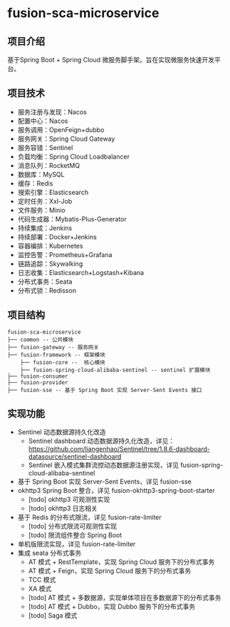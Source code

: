 # fusion-sca-microservice

## 项目介绍

基于Spring Boot + Spring Cloud 微服务脚手架。旨在实现微服务快速开发平台。

## 项目技术

- 服务注册与发现：Nacos
- 配置中心：Nacos
- 服务调用：OpenFeign+dubbo
- 服务网关：Spring Cloud Gateway
- 服务容错：Sentinel
- 负载均衡：Spring Cloud Loadbalancer
- 消息队列：RocketMQ
- 数据库：MySQL
- 缓存：Redis
- 搜索引擎：Elasticsearch
- 定时任务：Xxl-Job
- 文件服务：Minio
- 代码生成器：Mybatis-Plus-Generator
- 持续集成：Jenkins
- 持续部署：Docker+Jenkins
- 容器编排：Kubernetes
- 监控告警：Prometheus+Grafana
- 链路追踪：Skywalking
- 日志收集：Elasticsearch+Logstash+Kibana
- 分布式事务：Seata
- 分布式锁：Redisson

## 项目结构

```
fusion-sca-microservice
├── common -- 公共模块
├── fusion-gateway -- 服务网关
├── fusion-framework -- 框架模块
    ├── fusion-core --  核心模块
    ├── fusion-spring-cloud-alibaba-sentinel -- sentinel 扩展模块
├── fusion-consumer
├── fusion-provider
├── fusion-sse -- 基于 Spring Boot 实现 Server-Sent Events 接口
```

## 实现功能

- Sentinel 动态数据源持久化改造
  - Sentinel dashboard 动态数据源持久化改造，详见：https://github.com/liangenhao/Sentinel/tree/1.8.6-dashboard-datasource/sentinel-dashboard
  - Sentinel 嵌入模式集群流控动态数据源注册实现，详见 fusion-spring-cloud-alibaba-sentinel
- 基于 Spring Boot 实现 Server-Sent Events，详见 fusion-sse
- okhttp3 Spring Boot 整合，详见 fusion-okhttp3-spring-boot-starter
  - [todo] okhttp3 可观测性实现
  - [todo] okhttp3 日志相关
- 基于 Redis 的分布式限流，详见 fusion-rate-limiter
  - [todo] 分布式限流可观测性实现
  - [todo] 限流组件整合 Spring Boot
- 单机版限流实现，详见 fusion-rate-limiter
- 集成 seata 分布式事务
  - AT 模式 + RestTemplate，实现 Spring Cloud 服务下的分布式事务
  - AT 模式 + Feign，实现 Spring Cloud 服务下的分布式事务
  - TCC 模式
  - XA 模式
  - [todo] AT 模式 + 多数据源，实现单体项目在多数据源下的分布式事务
  - [todo] AT 模式 + Dubbo，实现 Dubbo 服务下的分布式事务
  - [todo] Saga 模式